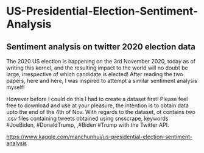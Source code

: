# US-Presidential-Election-Sentiment-Analysis

## Sentiment analysis on twitter 2020 election data
The 2020 US election is happening on the 3rd November 2020, today as of writing this kernel, and the resulting impact to the world will no doubt be large, irrespective of which candidate is elected! After reading the two papers, here and here, I was inspired to attempt a similar sentiment analysis myself!

However before I could do this I had to create a dataset first! Please feel free to download and use at your pleasure, the intention is to obtain data upto the end of the 4th of Nov. With regards to the dataset, ot contains two .csv files containing tweets obtained using snsscrape, keywords #JoeBiden, #DonaldTrump, ,#Biden #Trump with the Twitter API.

https://www.kaggle.com/manchunhui/us-presidential-election-sentiment-analysis
